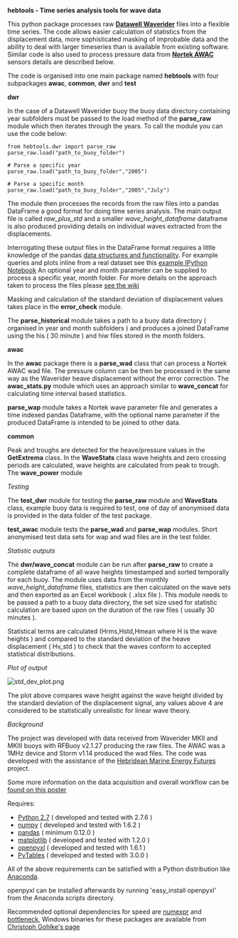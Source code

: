 **hebtools - Time series analysis tools for wave data** 

This python package processes raw **[Datawell
Waverider](http://www.datawell.nl)** files into a flexible time series. The code
allows easier calculation of statistics from the displacement data, more
sophisticated masking of improbable data and the ability to deal with larger
timeseries than is available from existing software. Similar code is also used
to process pressure data from **[Nortek
AWAC](http://www.nortek-as.com/en/products/wave-systems/awac)** sensors details
are described below. 

The code is organised into one main package named **hebtools** with four
subpackages **awac**, **common**, **dwr** and **test**

**dwr** 

In the case of a Datawell Waverider buoy the buoy data directory containing year
subfolders must be passed to the load method of the **parse_raw** module which
then iterates through the years. To call the module you can use the code below: 

    from hebtools.dwr import parse_raw 
    parse_raw.load("path_to_buoy_folder")
    
    # Parse a specific year 
    parse_raw.load("path_to_buoy_folder","2005")
    
    # Parse a specific month
    parse_raw.load("path_to_buoy_folder","2005","July")

The module then processes the records from the raw files into a pandas DataFrame
a good format for doing time series analysis. The main output file is called
*raw_plus_std* and a smaller *wave_height_dataframe* dataframe is also produced 
providing details on individual waves extracted from the displacements. 

Interrogating these output files in the DataFrame format requires a little 
knowledge of the pandas [data structures and 
functionality](http://pandas.pydata.org/pandas-docs/stable/10min.html). For
example queries and plots inline from a real dataset see this [example IPython
Notebook](http://nbviewer.ipython.org/urls/bitbucket.org/jamesmorrison/hebtools/raw/d18d0e8390202b2f04a2e591c2dc3759a80f3f42/outputs/Visualising_displacement_data.ipynb?create=1)
An optional year and month parameter can be supplied to process a specific year, month folder. 
For more details on the approach taken to process the files please [see the
wiki](https://bitbucket.org/jamesmorrison/hebtools/wiki/Home) 

Masking and calculation of the standard deviation of displacement values takes
place in the **error_check** module. 

The **parse_historical** module takes a path to a buoy data directory ( 
organised in year and month subfolders ) and produces a joined 
DataFrame using the his ( 30 minute ) and hiw files stored in the month folders.

**awac** 

In the **awac** package there is a **parse_wad** class that can process a Nortek
AWAC wad file. The pressure column can be then be processed in the same way as
the Waverider heave displacement without the error correction. The 
**awac\_stats.py** module which uses an approach similar to **wave\_concat** for
calculating time interval based statistics. 

**parse_wap** module takes a Nortek wave parameter file and generates a time 
indexed pandas Dataframe, with the optional name parameter if the produced 
DataFrame is intended to be joined to other data.

**common** 

Peak and troughs are detected for the heave/pressure values in the
**GetExtrema** class. In the **WaveStats** class wave heights and zero crossing
periods are calculated, wave heights are calculated from peak to trough. The
**wave_power** module 

*Testing*

The **test\_dwr** module for testing the **parse\_raw** module and **WaveStats**
class, example buoy data is required to test, one of day of anonymised data is 
provided in the data folder of the test package. 

**test\_awac** module tests the **parse\_wad** and **parse\_wap** modules. Short 
anonymised test data sets for wap and wad files are in the test folder.

*Statistic outputs* 

The **dwr/wave\_concat** module can be run after **parse_raw** to create a
complete dataframe of all wave heights timestamped and sorted temporally for
each buoy. The module uses data from the monthly *wave_height_dataframe* files,
statistics are then calculated on the wave sets and then exported as an Excel
workbook ( .xlsx file ). This module needs to be passed a path to a buoy data
directory, the set size used for statistic calculation are based upon on the 
duration of the raw files ( usually 30 minutes ). 

Statistical terms are calculated (Hrms,Hstd,Hmean where H is the wave heights )
and compared to the standard deviation of the heave displacement ( Hv_std ) to 
check that the waves conform to accepted statistical distributions.  

*Plot of output*

![std_dev_plot.png](https://bitbucket.org/jamesmorrison/hebtools/raw/ac7de53a961a9114031c88210153760f4ff278ab/images/std_dev_plot.png)

The plot above compares wave height against the wave height divided by the 
standard deviation of the displacement signal, any values above 4 are 
considered to be statistically unrealistic for linear wave theory.

*Background*

The project was developed with data received from Waverider MKII and MKIII buoys
with RFBuoy v2.1.27 producing the raw files. The AWAC was a 1MHz device and
Storm v1.14 produced the wad files. The code was developed with the assistance
of the [Hebridean Marine Energy Futures](http://hebmarine.com) project. 

Some more information on the data acquisition and overall workflow can be [found
on this poster](http://www.academia.edu/3231377/hebtools_Time_series_analysis_tools_for_wave_sensor_data)

Requires: 

- [Python 2.7](http://python.org/download/) ( developed and tested with 2.7.6 ) 
- [numpy](http://numpy.scipy.org) ( developed and tested with 1.6.2 ) 
- [pandas](http://pandas.pydata.org) ( minimum 0.12.0 ) 
- [matplotlib](http://matplotlib.org) ( developed and tested with 1.2.0 ) 
- [openpyxl](http://bitbucket.org/ericgazoni/openpyxl/src) ( developed and
  tested with 1.6.1 )
- [PyTables](http://pytables.org) ( developed and tested with 3.0.0 )

All of the above requirements can be satisfied with a Python distribution
like [Anaconda](http://continuum.io/downloads.html). 

openpyxl can be installed afterwards by running 'easy_install openpyxl' from the
Anaconda scripts directory. 

Recommended optional dependencies for speed are
[numexpr](https://code.google.com/p/numexpr/) and
[bottleneck](https://pypi.python.org/pypi/Bottleneck), Windows binaries for
these packages are available from [Christoph Gohlke's
page](http://www.lfd.uci.edu/~gohlke/pythonlibs/)

